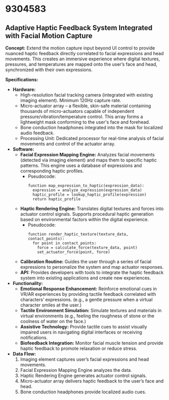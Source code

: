 # 9304583

## Adaptive Haptic Feedback System Integrated with Facial Motion Capture

**Concept:** Extend the motion capture input beyond UI control to provide nuanced haptic feedback directly correlated to facial expressions and head movements. This creates an immersive experience where digital textures, pressures, and temperatures are mapped onto the user’s face and head, synchronized with their own expressions.

**Specifications:**

*   **Hardware:**
    *   High-resolution facial tracking camera (integrated with existing imaging element). Minimum 120Hz capture rate.
    *   Micro-actuator array – a flexible, skin-safe material containing thousands of micro-actuators capable of independent pressure/vibration/temperature control. This array forms a lightweight mask conforming to the user's face and forehead.
    *   Bone conduction headphones integrated into the mask for localized audio feedback.
    *   Processing Unit: Dedicated processor for real-time analysis of facial movements and control of the actuator array.
*   **Software:**
    *   **Facial Expression Mapping Engine:** Analyzes facial movements (detected via imaging element) and maps them to specific haptic patterns.  This engine uses a database of expressions and corresponding haptic profiles.
        *   Pseudocode:
            ```
            function map_expression_to_haptic(expression_data):
              expression = analyze_expression(expression_data)
              haptic_profile = lookup_haptic_profile(expression)
              return haptic_profile
            ```
    *   **Haptic Rendering Engine:** Translates digital textures and forces into actuator control signals.  Supports procedural haptic generation based on environmental factors within the digital experience.
        *   Pseudocode:
            ```
            function render_haptic_texture(texture_data, contact_points):
              for point in contact_points:
                force = calculate_force(texture_data, point)
                set_actuator_force(point, force)
            ```
    *   **Calibration Routine:** Guides the user through a series of facial expressions to personalize the system and map actuator responses.
    *   **API:**  Provides developers with tools to integrate the haptic feedback system into existing applications and create new experiences.
*   **Functionality:**
    *   **Emotional Response Enhancement:**  Reinforce emotional cues in VR/AR experiences by providing tactile feedback correlated with characters’ expressions. (e.g., a gentle pressure when a virtual character smiles at the user.)
    *   **Tactile Environment Simulation:** Simulate textures and materials in virtual environments (e.g., feeling the roughness of stone or the coolness of water on the face.)
    *   **Assistive Technology:**  Provide tactile cues to assist visually impaired users in navigating digital interfaces or receiving notifications.
    *   **Biofeedback Integration:**  Monitor facial muscle tension and provide haptic feedback to promote relaxation or reduce stress.
*   **Data Flow:**
    1.  Imaging element captures user’s facial expressions and head movements.
    2.  Facial Expression Mapping Engine analyzes the data.
    3.  Haptic Rendering Engine generates actuator control signals.
    4.  Micro-actuator array delivers haptic feedback to the user’s face and head.
    5.  Bone conduction headphones provide localized audio cues.
